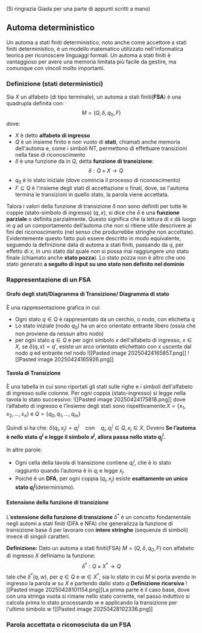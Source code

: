 (Si ringrazia Giada per una parte di appunti scritti a mano)
## Automa deterministico
Un automa a stati finiti deterministico, noto anche come accettore a stati finiti deterministico, è un modello matematico utilizzato nell'informatica teorica per riconoscere linguaggi formali.
Un automa a stati finiti è vantaggioso per avere una memoria limitata più facile da gestire, ma comunque con vincoli molto importanti.
### Definizione (stati deterministici)
Sia $X$ un alfabeto (di tipo terminale), un automa a stati finiti(**FSA**) è una quadrupla definita con:
$$M=(Q,\delta,q_{0},F)$$
dove:
- $X$ è detto **alfabeto di ingresso**
- $Q$ è un insieme finito e non vuoto di **stati**, chiamati anche memoria dell'automa e, come i simboli NT, permettono di effettuare transizioni nella fase di riconoscimento
- $\delta$ è una funzione da in $Q$, detta **funzione di transizione**:$$\delta: Q \times X \to Q$$
- $q_{0}$ è lo stato iniziale (dove comincia il processo di riconoscimento)
- $F \subseteq Q$ è l'insieme degli stati di accettazione o finali, dove, se l'automa termina le transizioni in quello stato, la parola viene accettata.

Talora i valori della funzione di transizione $\delta$ non sono definiti per tutte le coppie (stato-simbolo di ingresso) $(q,x)$, si dice che $\delta$ è una **funzione parziale** o definita parzialmente. Questo significa che la lettura di $x$ dà luogo in $q$ ad un comportamento dell’automa che non si ritiene utile descrivere ai fini del riconoscimento (nel senso che produrrebbe stringhe non accettate).
Evidentemente questo fatto può essere descritto in modo equivalente, seguendo la definizione data di automa a stati finiti, passando da $q$, per effetto di $x$, in uno stato dal quale non si possa mai raggiungere uno stato finale (chiamato anche **stato pozza**).
Lo stato pozza non è altro che uno stato generato **a seguito di input su uno stato non definito nel dominio**
### Rappresentazione di un FSA
#### Grafo degli stati/Diagramma di Transizione/ Diagramma di stato
È una rappresentazione grafica in cui:
- Ogni stato $q \in Q$ è rappresentato da un cerchio, o nodo, con etichetta q
- Lo stato iniziale (nodo $q_{0}$) ha un arco orientato entrante libero (ossia che non proviene da nessun altro nodo)
- per ogni stato $q \in Q$ e per ogni simbolo $x$ dell'alfabeto di ingresso, $x \in X$, se $\delta(q,x)=q'$, esiste un arco orientato etichettato con $x$ uscente dal nodo $q$ ed entrante nel nodo
![[Pasted image 20250424165857.png]]
![[Pasted image 20250424165926.png]]
#### Tavola di Transizione
È una tabella in cui sono riportati gli stati sulle righe e i simboli dell'alfabeto di ingresso sulle colonne.
Per ogni coppia (stato-ingresso) si legge nella tavola lo stato successivo:
![[Pasted image 20250424175818.png]]
dove l’alfabeto di ingresso e l’insieme degli stati sono rispettivamente:$X=\{x_{1},x_{2},\dots,x_{n}\}$ e $Q=\{q_{0},q_{1},\dots,q_{m}\}$

Quindi si ha che:
$\delta(q_{i}​,x_{j}​)=q_{i}^j \quad ​\text{con} \quad q_{i}​, q_{i}^j \in Q,​x_{j}​ \in X$,
Ovvero **Se l’automa è nello stato $q^i$ e legge il simbolo $x^j$​, allora passa nello stato $q^i_j$​.**

In altre parole:
- Ogni cella della tavola di transizione contiene $q_{i}^j$​, che è lo stato raggiunto quando l’automa è in $q_{i​}$​ e legge $x_{j}$.
- Poiché è un **DFA**, per ogni coppia $(q_{i​},x_{j}​)$ esiste **esattamente un unico stato $q_{i}^j$​** (determinismo).
#### Estensione della funzione di transizione
L'**estensione della funzione di transizione** $\delta^*$ è un concetto fondamentale negli automi a stati finiti (DFA e NFA) che generalizza la funzione di transizione base $\delta$ per lavorare con **intere stringhe** (sequenze di simboli) invece di singoli caratteri.

**Definizione:**
Dato un automa a stati finiti(FSA) $M=(Q,\delta,q_0,F)$ con alfabeto di ingresso $X$ definiamo la funzione:$$\delta^*:Q\times X^*\to Q$$tale che $\delta^*(q,w)$, per $q \in Q$ e $w \in X^*$, sia lo stato in cui $M$ si porta avendo in ingresso la parola $w$ su $X$ e partendo dallo stato $q$
**Definizione ricorsiva**
![[Pasted image 20250428101154.png]]La prima parte è il caso base, dove con una stringa vuota si rimane nello stato corrente, nel passo induttivo si calcola prima lo stato processando $w$ e applicando la transizione per l'ultimo simbolo $w$
![[Pasted image 20250428102336.png]]
### Parola accettata o riconosciuta da un FSA
